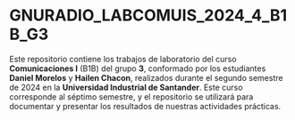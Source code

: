 # GNURADIO_LABCOMUIS_2024_4_B1B_G3
Este repositorio contiene los trabajos de laboratorio del curso **Comunicaciones I** (B1B) del grupo **3**, conformado por los estudiantes **Daniel Morelos** y **Hailen Chacon**, realizados durante el segundo semestre de 2024 en la **Universidad Industrial de Santander**. Este curso corresponde al séptimo semestre, y el repositorio se utilizará para documentar y presentar los resultados de nuestras actividades prácticas.
